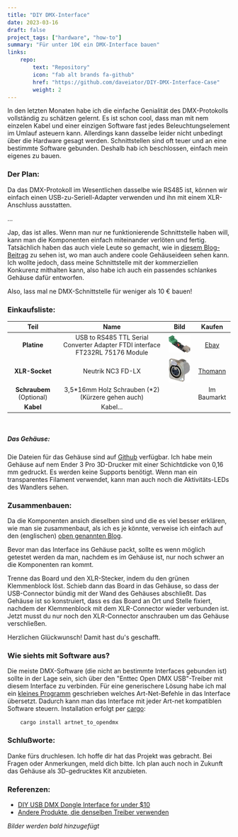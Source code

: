 ```yaml
---
title: "DIY DMX-Interface"
date: 2023-03-16
draft: false
project_tags: ["hardware", "how-to"]
summary: "Für unter 10€ ein DMX-Interface bauen"
links:
    repo:
        text: "Repository"
        icon: "fab alt brands fa-github"
        href: "https://github.com/daveiator/DIY-DMX-Interface-Case"
        weight: 2
---
```


In den letzten Monaten habe ich die einfache Genialität des DMX-Protokolls vollständig zu schätzen gelernt. Es ist schon cool, dass man mit nem einzelen Kabel und einer einzigen Software fast jedes Beleuchtungselement im Umlauf asteuern kann. Allerdings kann dasselbe leider nicht unbedingt über die Hardware gesagt werden. Schnittstellen sind oft teuer und an eine bestimmte Software gebunden. Deshalb hab ich beschlossen, einfach mein eigenes zu bauen.

### Der Plan:
Da das DMX-Protokoll im Wesentlichen dasselbe wie RS485 ist, können wir einfach einen USB-zu-Seriell-Adapter verwenden und ihn mit einem XLR-Anschluss ausstatten.

...

Jap, das ist alles. Wenn man nur ne funktionierende Schnittstelle haben will, kann man die Komponenten einfach miteinander verlöten und fertig. Tatsächlich haben das auch viele Leute so gemacht, wie in [diesem Blog-Beitrag](https://diyprojects.tech/2013/05/diy-usb-dmx-dongle-interface-for-under-10/) zu sehen ist, wo man auch andere coole Gehäuseideen sehen kann.
Ich wollte jedoch, dass meine Schnittstelle mit der kommerziellen Konkurenz mithalten kann, also habe ich auch ein passendes schlankes Gehäuse dafür entworfen.

Also, lass mal ne DMX-Schnittstelle für weniger als 10 € bauen!

### Einkaufsliste:
| Teil | Name| Bild | Kaufen |
| :-: | :-: | :-: | :-: |
| **Platine** | USB to RS485 TTL Serial Converter Adapter FTDI interface FT232RL 75176 Module | <img src="img/adapter.png" alt="USB to RS485 Adapter" width="100"/> | [Ebay](https://www.ebay.de/itm/273621864836)
| **XLR-Socket** | Neutrik NC3 FD-LX | <img src="img/nc3fd-lx.png" alt="Female-XLR-jack" width="100"/> | [Thomann](https://www.thomann.de/intl/neutrik_nc3_fd_lx.htm) |
| **Schraubem** (Optional) | 3,5\*16mm Holz Schrauben (\*2)(Kürzere gehen auch) |  | Im Baumarkt |
| **Kabel** | Kabel... |  | |

<br/>

##### Das Gehäuse:
Die Dateien für das Gehäuse sind auf [Github](https://github.com/daveiator/DIY-DMX-Interface-Case) verfügbar. Ich habe mein Gehäuse auf nem Ender 3 Pro 3D-Drucker mit einer Schichtdicke von 0,16 mm gedruckt. Es werden keine Supports benötigt. Wenn man ein transparentes Filament verwendet, kann man auch noch die Aktivitäts-LEDs des Wandlers sehen.

### Zusammenbauen:
Da die Komponenten ansich dieselben sind und die es viel besser erklären, wie man sie zusammenbaut, als ich es je könnte, verweise ich einfach auf den (englischen) [oben genannten Blog](https://diyprojects.tech/2013/05/diy-usb-dmx-dongle-interface-for-under-10/).

Bevor man das Interface ins Gehäuse packt, sollte es wenn möglich getestet werden da man, nachdem es im Gehäuse ist, nur noch schwer an die Komponenten ran kommt.

Trenne das Board und den XLR-Stecker, indem du den grünen Klemmenblock löst. Schieb dann das Board in das Gehäuse, so dass der USB-Connector bündig mit der Wand des Gehäuses abschließt. Das Gehäuse ist so konstruiert, dass es das Board an Ort und Stelle fixiert, nachdem der Klemmenblock mit dem XLR-Connector wieder verbunden ist. Jetzt musst du nur noch den XLR-Connector anschrauben um das Gehäuse verschließen.

Herzlichen Glückwunsch! Damit hast du's geschafft.

### Wie siehts mit Software aus?
Die meiste DMX-Software (die nicht an bestimmte Interfaces gebunden ist) sollte in der Lage sein, sich über den "Enttec Open DMX USB"-Treiber mit diesem Interface zu verbinden. Für eine generischere Lösung habe ich mal ein [kleines Programm](https://crates.io/crates/artnet_to_opendmx) geschrieben welches Art-Net-Befehle in das Interface übersetzt. Dadurch kann man das Interface mit jeder Art-net kompatiblen Software steuern. Installation erfolgt per [cargo](https://doc.rust-lang.org/cargo/getting-started/installation.html):
    
        cargo install artnet_to_opendmx

### Schlußworte:
Danke fürs druchlesen. Ich hoffe dir hat das Projekt was gebracht. Bei Fragen oder Anmerkungen, meld dich bitte.
Ich plan auch noch in Zukunft das Gehäuse als 3D-gedrucktes Kit anzubieten.

### Referenzen:
  * [DIY USB DMX Dongle Interface for under $10](https://diyprojects.tech/2013/05/diy-usb-dmx-dongle-interface-for-under-10/)
  * [Andere Produkte, die denselben Treiber verwenden](https://wiki.openlighting.org/index.php/Products)

*Bilder werden bald hinzugefügt*